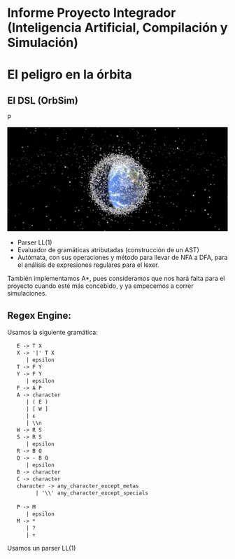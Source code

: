# Informe Proyecto Integrador (Inteligencia Artificial, Compilación y Simulación)

# El peligro en la órbita

## El DSL (OrbSim)

P

![main](./images/photo_2021-10-25_12-23-48.jpg)

- Parser LL(1)
- Evaluador de gramáticas atributadas (construcción de un AST)
- Autómata, con sus operaciones y método para llevar de NFA a DFA, para el análisis de expresiones regulares para el lexer.
  
También implementamos A*, pues consideramos que nos hará falta para el proyecto cuando esté más concebido, y ya empecemos a correr simulaciones.

## Regex Engine:

Usamos la siguiente gramática:

```
   E -> T X
   X -> '|' T X
      | epsilon
   T -> F Y
   Y -> F Y 
      | epsilon
   F -> A P
   A -> character
      | ( E )
      | [ W ]
      | ε
      | \\n
   W -> R S
   S -> R S
      | epsilon
   R -> B Q
   Q -> - B Q
      | epsilon
   B -> character
   C -> character
   character -> any_character_except_metas
         | '\\' any_character_except_specials

   P -> M
      | epsilon
   M -> *
      | ?
      | +
```

Usamos un parser LL(1)